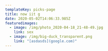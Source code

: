 ```yaml
---
templateKey: picks-page
title: now iit g
date: 2020-05-02T14:06:33.985Z
featuredimages:
  - image: /img/photo_2020-04-18_21-48-49.jpg
    link: sex
  - image: /img/big-duck_transparent.png
    link: "[asdasds](google.com)"
---
```

